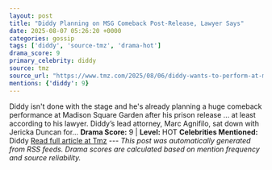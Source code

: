 ```yaml
---
layout: post
title: "Diddy Planning on MSG Comeback Post-Release, Lawyer Says"
date: 2025-08-07 05:26:20 +0000
categories: gossip
tags: ['diddy', 'source-tmz', 'drama-hot']
drama_score: 9
primary_celebrity: diddy
source: tmz
source_url: "https://www.tmz.com/2025/08/06/diddy-wants-to-perform-at-madison-square-garden-after-release/"
mentions: {'diddy': 9}
---
```


Diddy isn't done with the stage and he's already planning a huge comeback performance at Madison Square Garden after his prison release ... at least according to his lawyer. Diddy’s lead attorney, Marc Agnifilo, sat down with Jericka Duncan for… **Drama Score:** 9 | **Level:** HOT **Celebrities Mentioned:** Diddy [Read full article at Tmz](https://www.tmz.com/2025/08/06/diddy-wants-to-perform-at-madison-square-garden-after-release/) --- *This post was automatically generated from RSS feeds. Drama scores are calculated based on mention frequency and source reliability.*
